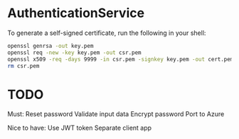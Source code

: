 # AuthenticationService

To generate a self-signed certificate, run the following in your shell:

```bash
openssl genrsa -out key.pem
openssl req -new -key key.pem -out csr.pem
openssl x509 -req -days 9999 -in csr.pem -signkey key.pem -out cert.pem
rm csr.pem
```


# TODO

Must:
Reset password
Validate input data
Encrypt password
Port to Azure

Nice to have:
Use JWT token
Separate client app